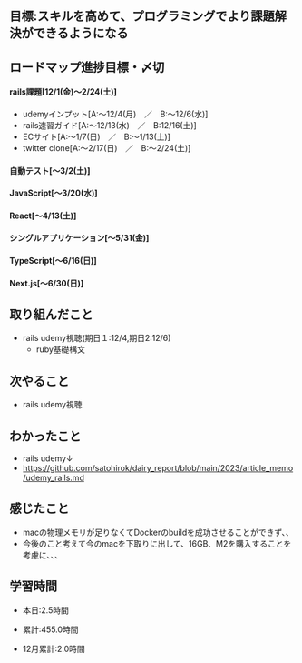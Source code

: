 ## 目標:スキルを高めて、プログラミングでより課題解決ができるようになる

## ロードマップ進捗目標・〆切
#### rails課題[12/1(金)～2/24(土)]
* udemyインプット[A:～12/4(月)　／　B:～12/6(水)]
* rails速習ガイド[A:～12/13(水)　／　B:12/16(土)]
* ECサイト[A:～1/7(日)　／　B:～1/13(土)]
* twitter clone[A:～2/17(日)　／　B:～2/24(土)]

#### 自動テスト[～3/2(土)]
#### JavaScript[～3/20(水)]
#### React[～4/13(土)]
#### シングルアプリケーション[～5/31(金)]
#### TypeScript[～6/16(日)]
#### Next.js[～6/30(日)]


## 取り組んだこと
- rails udemy視聴(期日１:12/4,期日2:12/6)
  - ruby基礎構文


## 次やること
- rails udemy視聴

  
## わかったこと
* rails udemy↓
* https://github.com/satohirok/dairy_report/blob/main/2023/article_memo/udemy_rails.md



## 感じたこと
- macの物理メモリが足りなくてDockerのbuildを成功させることができず、、
- 今後のこと考えて今のmacを下取りに出して、16GB、M2を購入することを考慮に、、、

## 学習時間
- 本日:2.5時間

- 累計:455.0時間

- 12月累計:2.0時間
